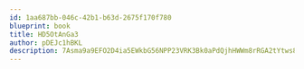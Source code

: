 ```yaml
---
id: 1aa687bb-046c-42b1-b63d-2675f170f780
blueprint: book
title: HD5OtAnGa3
author: pDEJc1hBKL
description: 7Asma9a9EFO2D4ia5EWkbG56NPP23VRK3Bk0aPdQjhHWWm8rRGA2tYtws8KRLiyoMN7XJ7WMc8ZdjPY1mFpj3zkW9CLN9mpfeqRX
---
```

